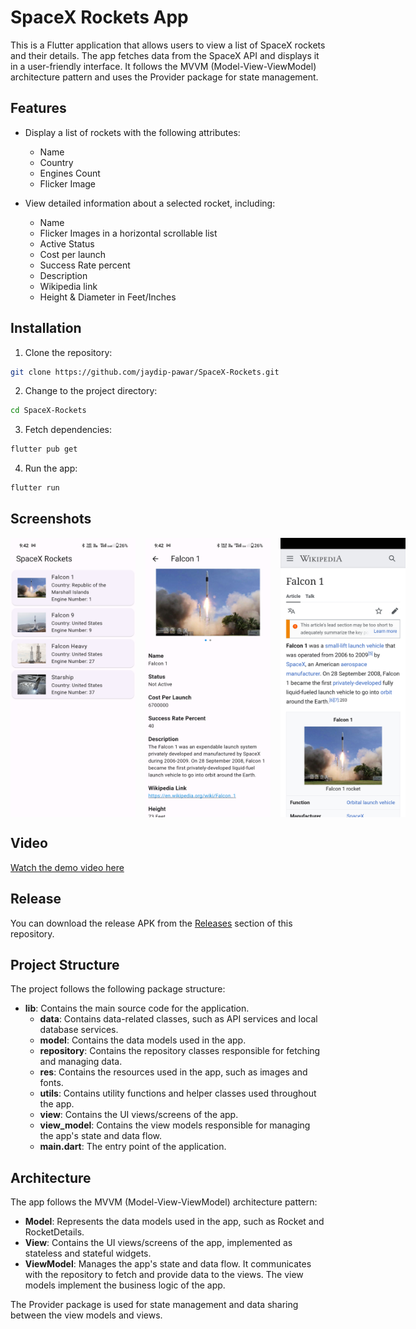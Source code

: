 # SpaceX Rockets App

This is a Flutter application that allows users to view a list of SpaceX rockets and their details. The app fetches data from the SpaceX API and displays it in a user-friendly interface. It follows the MVVM (Model-View-ViewModel) architecture pattern and uses the Provider package for state management.

## Features

- Display a list of rockets with the following attributes:
  - Name
  - Country
  - Engines Count
  - Flicker Image

- View detailed information about a selected rocket, including:
  - Name
  - Flicker Images in a horizontal scrollable list
  - Active Status
  - Cost per launch
  - Success Rate percent
  - Description
  - Wikipedia link
  - Height & Diameter in Feet/Inches

## Installation

1. Clone the repository:

```bash
git clone https://github.com/jaydip-pawar/SpaceX-Rockets.git
```

2. Change to the project directory:

```bash
cd SpaceX-Rockets
```

3. Fetch dependencies:

```bash
flutter pub get
```

4. Run the app:

```bash
flutter run
```

## Screenshots
<div style="display: flex; gap: 16px;">
  <img src="screenshots/image1.jpg" width="200" alt="Screenshot 1">
  <img src="screenshots/image2.jpg" width="200" alt="Screenshot 2">
  <img src="screenshots/image3.jpg" width="200" alt="Screenshot 3">
</div>

## Video

[Watch the demo video here](https://github.com/jaydip-pawar/SpaceX-Rockets/blob/main/screenshots/video.mp4)

## Release

You can download the release APK from the [Releases](https://github.com/jaydip-pawar/SpaceX-Rockets/releases) section of this repository.

## Project Structure

The project follows the following package structure:

- **lib**: Contains the main source code for the application.
  - **data**: Contains data-related classes, such as API services and local database services.
  - **model**: Contains the data models used in the app.
  - **repository**: Contains the repository classes responsible for fetching and managing data.
  - **res**: Contains the resources used in the app, such as images and fonts.
  - **utils**: Contains utility functions and helper classes used throughout the app.
  - **view**: Contains the UI views/screens of the app.
  - **view_model**: Contains the view models responsible for managing the app's state and data flow.
  - **main.dart**: The entry point of the application.

## Architecture

The app follows the MVVM (Model-View-ViewModel) architecture pattern:

- **Model**: Represents the data models used in the app, such as Rocket and RocketDetails.
- **View**: Contains the UI views/screens of the app, implemented as stateless and stateful widgets.
- **ViewModel**: Manages the app's state and data flow. It communicates with the repository to fetch and provide data to the views. The view models implement the business logic of the app.

The Provider package is used for state management and data sharing between the view models and views.
